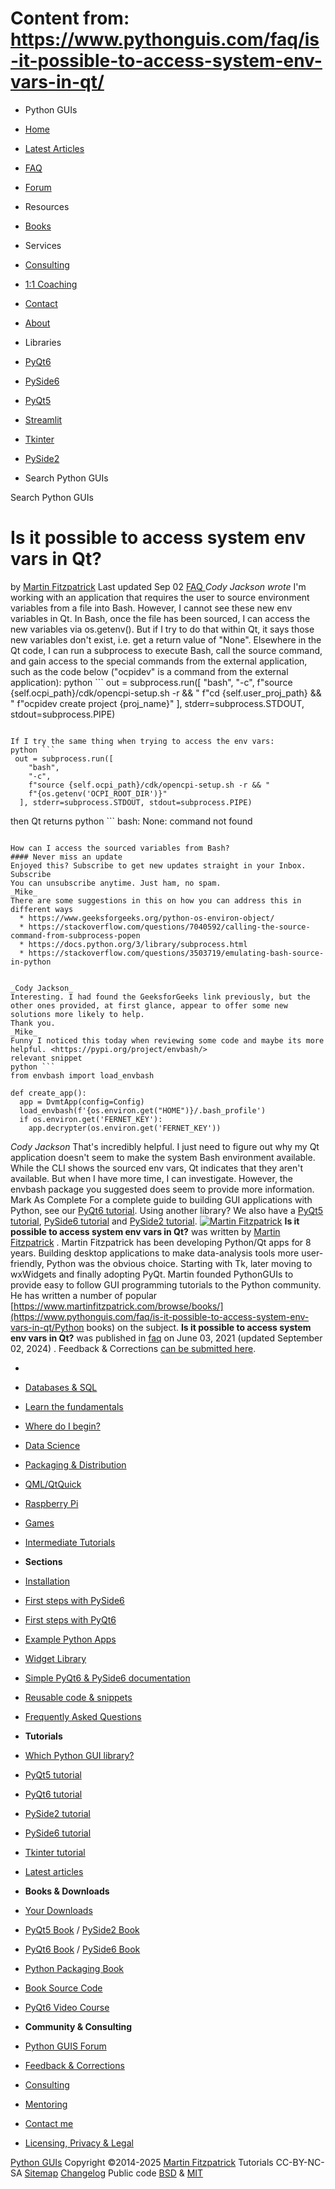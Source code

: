# Content from: https://www.pythonguis.com/faq/is-it-possible-to-access-system-env-vars-in-qt/

[](https://www.pythonguis.com/faq/is-it-possible-to-access-system-env-vars-in-qt/#menu)
  * Python GUIs
  * [Home](https://www.pythonguis.com/)
  * [Latest Articles](https://www.pythonguis.com/latest/)
  * [FAQ](https://www.pythonguis.com/faq/)
  * [Forum ](https://forum.pythonguis.com/)
  * Resources
  * [Books](https://www.pythonguis.com/books/)
  * Services
  * [Consulting](https://www.pythonguis.com/hire/)
  * [1:1 Coaching](https://www.pythonguis.com/live/)
  * [Contact](https://www.pythonguis.com/contact/)
  * [About](https://www.pythonguis.com/about/)
  * Libraries
  * [PyQt6](https://www.pythonguis.com/pyqt6/)
  * [PySide6](https://www.pythonguis.com/pyside6/)
  * [PyQt5](https://www.pythonguis.com/pyqt5/)
  * [Streamlit](https://www.pythonguis.com/streamlit/)
  * [Tkinter](https://www.pythonguis.com/tkinter/)
  * [PySide2](https://www.pythonguis.com/pyside2/)


  * Search Python GUIs


[](https://www.pythonguis.com "Python GUIs")
Search Python GUIs
# Is it possible to access system env vars in Qt?
by [Martin Fitzpatrick](https://www.pythonguis.com/authors/martin-fitzpatrick/) Last updated Sep 02 [ FAQ ](https://www.pythonguis.com/faq/)
_Cody Jackson wrote_
I'm working with an application that requires the user to source environment variables from a file into Bash. However, I cannot see these new env variables in Qt.
In Bash, once the file has been sourced, I can access the new variables via os.getenv(). But if I try to do that within Qt, it says those new variables don't exist, i.e. get a return value of "None".
Elsewhere in the Qt code, I can run a subprocess to execute Bash, call the source command, and gain access to the special commands from the external application, such as the code below ("ocpidev" is a command from the external application):
python ```
out = subprocess.run([
    "bash",
    "-c",
    f"source {self.ocpi_path}/cdk/opencpi-setup.sh -r && "
    f"cd {self.user_proj_path} && "
    f"ocpidev create project {proj_name}"
  ], stderr=subprocess.STDOUT, stdout=subprocess.PIPE)

```

If I try the same thing when trying to access the env vars:
python ```
 out = subprocess.run([
    "bash",
    "-c",
    f"source {self.ocpi_path}/cdk/opencpi-setup.sh -r && "
    f"{os.getenv('OCPI_ROOT_DIR')}"
  ], stderr=subprocess.STDOUT, stdout=subprocess.PIPE)

```

then Qt returns
python ```
bash: None: command not found

```

How can I access the sourced variables from Bash?
#### Never miss an update
Enjoyed this? Subscribe to get new updates straight in your Inbox.
Subscribe 
You can unsubscribe anytime. Just ham, no spam.
_Mike_
There are some suggestions in this on how you can address this in different ways
  * https://www.geeksforgeeks.org/python-os-environ-object/
  * https://stackoverflow.com/questions/7040592/calling-the-source-command-from-subprocess-popen
  * https://docs.python.org/3/library/subprocess.html
  * https://stackoverflow.com/questions/3503719/emulating-bash-source-in-python


_Cody Jackson_
Interesting. I had found the GeeksforGeeks link previously, but the other ones provided, at first glance, appear to offer some new solutions more likely to help.
Thank you.
_Mike_
Funny I noticed this today when reviewing some code and maybe its more helpful. <https://pypi.org/project/envbash/>
relevant snippet
python ```
from envbash import load_envbash

def create_app():
  app = DvmtApp(config=Config)
  load_envbash(f'{os.environ.get("HOME")}/.bash_profile')
  if os.environ.get('FERNET_KEY'):
    app.decrypter(os.environ.get('FERNET_KEY'))

```

_Cody Jackson_
That's incredibly helpful. I just need to figure out why my Qt application doesn't seem to make the system Bash environment available. While the CLI shows the sourced env vars, Qt indicates that they aren't available.
But when I have more time, I can investigate. However, the envbash package you suggested does seem to provide more information.
Mark As Complete 
For a complete guide to building GUI applications with Python, see our [PyQt6 tutorial](https://www.pythonguis.com/pyqt6-tutorial/). Using another library? We also have a [PyQt5 tutorial](https://www.pythonguis.com/pyqt5-tutorial/), [PySide6 tutorial](https://www.pythonguis.com/pyside6-tutorial/) and [PySide2 tutorial](https://www.pythonguis.com/pyside2-tutorial/).
[![Martin Fitzpatrick](https://www.pythonguis.com/static/theme/images/authors/martin-fitzpatrick.jpg)](https://www.pythonguis.com/authors/martin-fitzpatrick/)
**Is it possible to access system env vars in Qt?** was written by [Martin Fitzpatrick](https://www.pythonguis.com/authors/martin-fitzpatrick/) . 
Martin Fitzpatrick has been developing Python/Qt apps for 8 years. Building desktop applications to make data-analysis tools more user-friendly, Python was the obvious choice. Starting with Tk, later moving to wxWidgets and finally adopting PyQt. Martin founded PythonGUIs to provide easy to follow GUI programming tutorials to the Python community. He has written a number of popular [https://www.martinfitzpatrick.com/browse/books/](https://www.pythonguis.com/faq/is-it-possible-to-access-system-env-vars-in-qt/Python books) on the subject. 
**Is it possible to access system env vars in Qt?** was published in [faq](https://www.pythonguis.com/faq/) on June 03, 2021 (updated September 02, 2024) . Feedback & Corrections [can be submitted here](https://tally.so/r/wbvxNE). 
  * [](https://www.pythonguis.com/ "Python GUIs")
  * [Databases & SQL](https://www.pythonguis.com/topics/databases/)
  * [Learn the fundamentals](https://www.pythonguis.com/topics/foundation/)
  * [Where do I begin?](https://www.pythonguis.com/topics/getting-started/)
  * [Data Science](https://www.pythonguis.com/topics/data-science/)
  * [Packaging & Distribution](https://www.pythonguis.com/topics/packaging/)
  * [QML/QtQuick](https://www.pythonguis.com/topics/qml/)
  * [Raspberry Pi](https://www.pythonguis.com/topics/raspberry-pi/)
  * [Games](https://www.pythonguis.com/topics/games/)
  * [Intermediate Tutorials](https://www.pythonguis.com/topics/intermediate/)


  * **Sections**
  * [Installation](https://www.pythonguis.com/installation/)
  * [First steps with PySide6](https://www.pythonguis.com/tutorials/pyside6-creating-your-first-window/)
  * [First steps with PyQt6](https://www.pythonguis.com/tutorials/pyqt6-creating-your-first-window/)
  * [Example Python Apps](https://www.pythonguis.com/examples/)
  * [Widget Library](https://www.pythonguis.com/widgets/)
  * [Simple PyQt6 & PySide6 documentation](https://www.pythonguis.com/docs/)
  * [Reusable code & snippets](https://www.pythonguis.com/code/)
  * [Frequently Asked Questions](https://www.pythonguis.com/faq/)


  * **Tutorials**
  * [Which Python GUI library?](https://www.pythonguis.com/faq/which-python-gui-library/)
  * [PyQt5 tutorial](https://www.pythonguis.com/pyqt5-tutorial/)
  * [PyQt6 tutorial](https://www.pythonguis.com/pyqt6-tutorial/)
  * [PySide2 tutorial](https://www.pythonguis.com/pyside2-tutorial/)
  * [PySide6 tutorial](https://www.pythonguis.com/pyside6-tutorial/)
  * [Tkinter tutorial](https://www.pythonguis.com/tkinter-tutorial/)
  * [Latest articles](https://www.pythonguis.com/blog/)


  * **Books & Downloads**
  * [ Your Downloads](https://www.martinfitzpatrick.com/library/)
  * [PyQt5 Book](https://www.pythonguis.com/pyqt5-book/) / [PySide2 Book](https://www.pythonguis.com/pyside2-book/)
  * [PyQt6 Book](https://www.pythonguis.com/pyqt6-book/) / [PySide6 Book](https://www.pythonguis.com/pyside6-book/)
  * [Python Packaging Book](https://www.pythonguis.com/packaging-book/)
  * [ Book Source Code](https://www.pythonguis.com/books/downloads/)
  * [ PyQt6 Video Course](https://www.martinfitzpatrick.com/pyqt6-crash-course/)


  * **Community & Consulting**
  * [ Python GUIS Forum ](https://forum.pythonguis.com/)
  * [ Feedback & Corrections](https://tally.so/r/wbvxNE)
  * [Consulting](https://www.pythonguis.com/hire/)
  * [Mentoring](https://www.pythonguis.com/live/)
  * [Contact me](https://www.martinfitzpatrick.com/contact)
  * [Licensing, Privacy & Legal](https://www.martinfitzpatrick.com/legal)


[](https://twitter.com/pythonguis) [](https://github.com/pythonguis) [](https://www.facebook.com/pythonguis) [](https://www.youtube.com/channel/UCMW4KwSlygaDef0tgqPjbRQ) [](https://www.linkedin.com/company/pythonguis/)
[Python GUIs](https://www.pythonguis.com/) Copyright ©2014-2025 [ Martin Fitzpatrick](https://www.martinfitzpatrick.com)
Tutorials CC-BY-NC-SA [Sitemap](https://www.pythonguis.com/sitemap/) [Changelog](https://www.pythonguis.com/changelog/) Public code [BSD](https://opensource.org/licenses/BSD-2-Clause) & [MIT](https://opensource.org/licenses/MIT)
